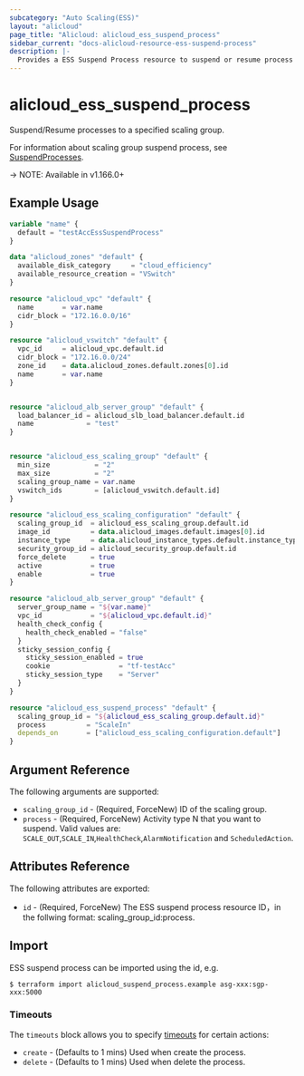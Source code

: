 ```yaml
---
subcategory: "Auto Scaling(ESS)"
layout: "alicloud"
page_title: "Alicloud: alicloud_ess_suspend_process"
sidebar_current: "docs-alicloud-resource-ess-suspend-process"
description: |-
  Provides a ESS Suspend Process resource to suspend or resume process for scaling group.
---
```


# alicloud\_ess\_suspend\_process

Suspend/Resume processes to a specified scaling group.

For information about scaling group suspend process, see [SuspendProcesses](https://www.alibabacloud.com/help/en/auto-scaling/latest/suspendprocesses).

-> NOTE: Available in v1.166.0+

## Example Usage

```terraform
variable "name" {
  default = "testAccEssSuspendProcess"
}

data "alicloud_zones" "default" {
  available_disk_category     = "cloud_efficiency"
  available_resource_creation = "VSwitch"
}

resource "alicloud_vpc" "default" {
  name       = var.name
  cidr_block = "172.16.0.0/16"
}

resource "alicloud_vswitch" "default" {
  vpc_id     = alicloud_vpc.default.id
  cidr_block = "172.16.0.0/24"
  zone_id    = data.alicloud_zones.default.zones[0].id
  name       = var.name
}


resource "alicloud_alb_server_group" "default" {
  load_balancer_id = alicloud_slb_load_balancer.default.id
  name             = "test"
}


resource "alicloud_ess_scaling_group" "default" {
  min_size           = "2"
  max_size           = "2"
  scaling_group_name = var.name
  vswitch_ids        = [alicloud_vswitch.default.id]
}

resource "alicloud_ess_scaling_configuration" "default" {
  scaling_group_id  = alicloud_ess_scaling_group.default.id
  image_id          = data.alicloud_images.default.images[0].id
  instance_type     = data.alicloud_instance_types.default.instance_types[0].id
  security_group_id = alicloud_security_group.default.id
  force_delete      = true
  active            = true
  enable            = true
}

resource "alicloud_alb_server_group" "default" {
  server_group_name = "${var.name}"
  vpc_id            = "${alicloud_vpc.default.id}"
  health_check_config {
    health_check_enabled = "false"
  }
  sticky_session_config {
    sticky_session_enabled = true
    cookie                 = "tf-testAcc"
    sticky_session_type    = "Server"
  }
}

resource "alicloud_ess_suspend_process" "default" {
  scaling_group_id = "${alicloud_ess_scaling_group.default.id}"
  process          = "ScaleIn"
  depends_on       = ["alicloud_ess_scaling_configuration.default"]
}

```

## Argument Reference

The following arguments are supported:

* `scaling_group_id` - (Required, ForceNew) ID of the scaling group.
* `process` - (Required, ForceNew) Activity type N that you want to suspend. Valid values are: `SCALE_OUT`,`SCALE_IN`,`HealthCheck`,`AlarmNotification` and `ScheduledAction`.




## Attributes Reference

The following attributes are exported:

* `id` - (Required, ForceNew) The ESS suspend process resource ID，in the follwing format: scaling_group_id:process.

## Import

ESS suspend process can be imported using the id, e.g.

```shell
$ terraform import alicloud_suspend_process.example asg-xxx:sgp-xxx:5000 
```

### Timeouts

The `timeouts` block allows you to specify [timeouts](https://www.terraform.io/docs/configuration-0-11/resources.html#timeouts) for certain actions:

* `create` - (Defaults to 1 mins) Used when create the process.
* `delete` - (Defaults to 1 mins) Used when delete the process.
